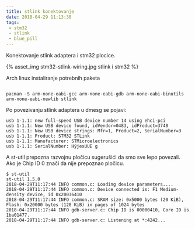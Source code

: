 ```yaml
---
title: stlink konektovanje
date: 2018-04-29 11:13:38
tags: 
 - stm32
 - stlink
 - blue_pill
---
```


Konektovanje stlink adaptera i stm32 plocice.

{% asset_img stm32-stlink-wiring.jpg stlink i stm32 %}

Arch linux instaliranje potrebnih paketa

```shell

pacman -S arm-none-eabi-gcc arm-none-eabi-gdb arm-none-eabi-binutils arm-none-eabi-newlib stlink

```

Po povezivanju stlink adaptera u dmesg se pojavi:

```
usb 1-1.1: new full-speed USB device number 14 using ehci-pci
usb 1-1.1: New USB device found, idVendor=0483, idProduct=3748
usb 1-1.1: New USB device strings: Mfr=1, Product=2, SerialNumber=3
usb 1-1.1: Product: STM32 STLink
usb 1-1.1: Manufacturer: STMicroelectronics
usb 1-1.1: SerialNumber: HÿjexUUE g
```

A st-util prepozna razvojnu pločicu sugerušići da smo sve lepo povezali. Ako je Chip ID 0 znači da nije prepoznao pločicu.

```
$ st-util 
st-util 1.5.0
2018-04-29T11:17:44 INFO common.c: Loading device parameters....
2018-04-29T11:17:44 INFO common.c: Device connected is: F1 Medium-density device, id 0x20036410
2018-04-29T11:17:44 INFO common.c: SRAM size: 0x5000 bytes (20 KiB), Flash: 0x20000 bytes (128 KiB) in pages of 1024 bytes
2018-04-29T11:17:44 INFO gdb-server.c: Chip ID is 00000410, Core ID is  1ba01477.
2018-04-29T11:17:44 INFO gdb-server.c: Listening at *:4242...
```


 
